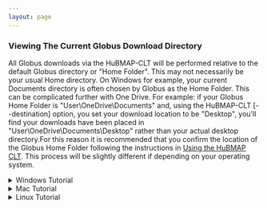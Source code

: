 ```yaml
---
layout: page
---
```


### Viewing The Current Globus Download Directory

All Globus downloads via the HuBMAP-CLT will be performed relative to the default Globus directory or "Home Folder".
This may not necessarily be your usual Home directory. On Windows for example, your current Documents directory is 
often chosen by Globus as the Home Folder. This can be complicated further with One Drive. For example: if your Globus Home 
Folder is "User\OneDrive\Documents" and, using the HuBMAP-CLT \[--destination] option, you set your download location to be
"Desktop", you'll find your downloads have been placed in "User\OneDrive\Documents\Desktop" rather than your actual 
desktop directory.For this reason it is recommended that you confirm the location of the Globus Home Folder following the instructions in [Using the HuBMAP CLT](using-hubmap-clt.html). This process will be slightly different if depending on your operating system. 

<details>
<summary>Windows Tutorial</summary>


<div>If Globus Connect Personal is running, you should see its small icon either with the system icons on the far right end of the task bar, or located in the system tray. If you do not see its small icon, GCP may not be running. Launch the program by clicking the Globus Connect Personal App. The location for this app's shortcut may vary depending on how it was installed; typically it is found in the Start Menu directory under Programs. Searching "Globus Connect Personal" In the search bar is the quickest way to find it. For more information on installing and running GCP on Windows, refer to  <a href="https://docs.globus.org/faq/globus-connect-endpoints/">The GCP Docs</a>.</div>
<img src="../images/globustray.PNG" alt="GCP Windows Icon" width="500"/>
<div>Right-click on this icon to view its context menu. Click the button labeled "options".</div>
<img src="../images/globusoptions.PNG" alt="GCP Windows Context Menu" width="500"/>
<div>The options menu should open in the access tab. In this screen, you can  view the folders that are accessible by the GCP. Navigate to the general tab.</div>
<img src="../images/globususername.PNG" alt="Globus Home Folder" width="500"/>
<div>From this screen we can see the Home Folder being used by Globus.</div>


</details>

<details>
<summary>Mac Tutorial</summary>


<div>If Globus Connect Personal is running, you should see its small icon on at the top of your screen. If you do not see its small icon, GCP may not be running. Launch the program by clicking the Globus Connect Personal App. The location for this app's shortcut may vary depending on how it was installed. It should appear when searching "Globus Connect Personal". For more information on installing and running GCP on a Mac, refer to <a href="https://docs.globus.org/faq/globus-connect-endpoints/">The GCP Docs</a>.</div>
<img src="../images/globusmacicon.png" alt="GCP Mac Icon" width="500"/>
<div>Control click on this icon to view its context menu. Click the button labeled "preferences".</div>
<img src="../images/globusmacpreferencesbutton.png" alt="GCP Mac Context Menu" width="500"/>
<div>The preferences menu should open in the access tab. Navigate to general and you'll see the currently selected Home Folder</div>
<img src="../images/globusmacpreferences.png" alt="GCP Mac Preferences Menu" width="500"/>


</details>

<details>
<summary>Linux Tutorial</summary>


<div>Unlike Windows and Mac, Linux does not have a persistent taskbar icon. Typically, the Globus Connect Personal endpoint is launched manually from the command line. It is possible to launch GCP in the background and without a Graphical User Interface, however in this case we want to launch the GUI. 

**Note** Because it is possible to use GCP without the graphical interface on linux, it is possible you don't have the necessary depenencies to launch the application with the GUI. Consult the GCP <a href="https://docs.globus.org/globus-connect-personal/install/linux/">installation</a> instructions for more information on installing those dependencies.

Launch the GUI by running the following command in the terminal from whichever directory the GCP was initially installed:</div>


<code>$ ./globusconnectpersonal-{version-number}/globusconnectpersonal</code>


<div>Where {version-number} is the version of the GCP you are currently using. For example, for version 3.1.6, the command will be:</div>


<code>$ ./globusconnectpersonal-3.1.6/globusconnectpersonal</code>


<div>When the GCP GUI appears, click on the File button.</div>
<img src="../images/gcpgui.PNG" alt="GCP GUI" width="500"/>
<div>From the file drop-down menu, click Preferences.</div>
<img src="../images/gcppreferencesbutton.PNG" alt="GCP Preferences Button" width="500"/>
<div>Finally, you should arrive at the Access Path Configuration screen. Displayed inside the text-box will be the current GCP Home Folder.</div>
<img src="../images/gcppreferences.PNG" alt="GCP Preferences" width="500"/>


</details>